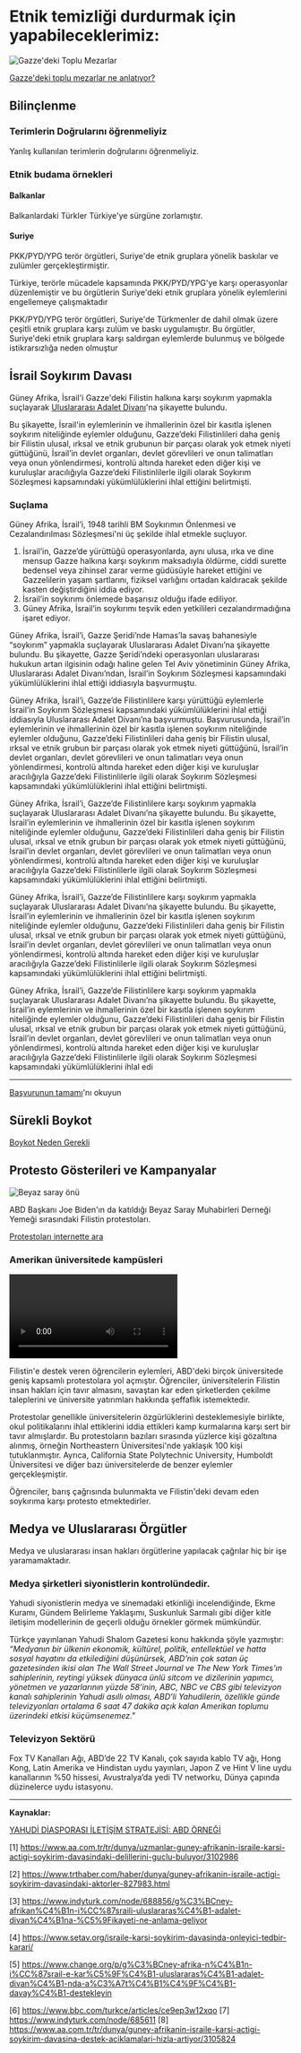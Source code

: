 # Etnik temizliği durdurmak için yapabileceklerimiz:

![Gazze'deki Toplu Mezarlar](/img/04/gazze-toplu-mezaraa-2220549.jpg)

[Gazze'deki toplu mezarlar ne anlatıyor?](https://www.trthaber.com/haber/dunya/gazzedeki-toplu-mezarlar-ne-anlatiyor-853902.html)

## Bilinçlenme

### Terimlerin Doğrularını öğrenmeliyiz

Yanlış kullanılan terimlerin doğrularını öğrenmeliyiz.

### Etnik budama örnekleri

#### Balkanlar

Balkanlardaki Türkler Türkiye'ye sürgüne zorlamıştır.

#### Suriye

PKK/PYD/YPG terör örgütleri, Suriye'de etnik gruplara yönelik baskılar ve zulümler gerçekleştirmiştir.

Türkiye, terörle mücadele kapsamında PKK/PYD/YPG'ye karşı operasyonlar düzenlemiştir ve bu örgütlerin Suriye'deki etnik gruplara yönelik eylemlerini engellemeye çalışmaktadır

PKK/PYD/YPG terör örgütleri, Suriye'de Türkmenler de dahil olmak üzere çeşitli etnik gruplara karşı zulüm ve baskı uygulamıştır. Bu örgütler, Suriye'deki etnik gruplara karşı saldırgan eylemlerde bulunmuş ve bölgede istikrarsızlığa neden olmuştur

## İsrail Soykırım Davası

Güney Afrika, İsrail'i Gazze'deki Filistin halkına karşı soykırım yapmakla suçlayarak [Uluslararası Adalet Divanı](https://www.mfa.gov.tr/uluslararasi-adalet-divani.tr.mfa)'na şikayette bulundu.

Bu şikayette, İsrail'in eylemlerinin ve ihmallerinin özel bir kasıtla işlenen soykırım niteliğinde eylemler olduğunu, Gazze’deki Filistinlileri daha geniş bir Filistin ulusal, ırksal ve etnik grubunun bir parçası olarak yok etmek niyeti güttüğünü, İsrail’in devlet organları, devlet görevlileri ve onun talimatları veya onun yönlendirmesi, kontrolü altında hareket eden diğer kişi ve kuruluşlar aracılığıyla Gazze’deki Filistinlilerle ilgili olarak Soykırım Sözleşmesi kapsamındaki yükümlülüklerini ihlal ettiğini belirtmişti.

### Suçlama

Güney Afrika, İsrail’i, 1948 tarihli BM Soykırımın Önlenmesi ve Cezalandırılması Sözleşmesi'ni üç şekilde ihlal etmekle suçluyor.

1. İsrail’in, Gazze’de yürüttüğü operasyonlarda, aynı ulusa, ırka ve dine mensup Gazze halkına karşı soykırım maksadıyla öldürme, ciddi surette bedensel veya zihinsel zarar verme güdüsüyle hareket ettiğini ve Gazzelilerin yaşam şartlarını, fiziksel varlığını ortadan kaldıracak şekilde kasten değiştirdiğini iddia ediyor.
2. İsrail’in soykırımı önlemede başarısız olduğu ifade ediliyor.
3. Güney Afrika, İsrail’in soykırımı teşvik eden yetkilileri cezalandırmadığına işaret ediyor.

Güney Afrika, İsrail’i, Gazze Şeridi’nde Hamas’la savaş bahanesiyle “soykırım” yapmakla suçlayarak Uluslararası Adalet Divanı’na şikayette bulundu. Bu şikayette, Gazze Şeridi’ndeki operasyonları uluslararası hukukun artan ilgisinin odağı haline gelen Tel Aviv yönetiminin Güney Afrika, Uluslararası Adalet Divanı’ndan, İsrail’in Soykırım Sözleşmesi kapsamındaki yükümlülüklerini ihlal ettiği iddiasıyla başvurmuştu.

Güney Afrika, İsrail’i, Gazze’de Filistinlilere karşı yürüttüğü eylemlerle İsrail’in Soykırım Sözleşmesi kapsamındaki yükümlülüklerini ihlal ettiği iddiasıyla Uluslararası Adalet Divanı’na başvurmuştu. Başvurusunda, İsrail’in eylemlerinin ve ihmallerinin özel bir kasıtla işlenen soykırım niteliğinde eylemler olduğunu, Gazze’deki Filistinlileri daha geniş bir Filistin ulusal, ırksal ve etnik grubun bir parçası olarak yok etmek niyeti güttüğünü, İsrail’in devlet organları, devlet görevlileri ve onun talimatları veya onun yönlendirmesi, kontrolü altında hareket eden diğer kişi ve kuruluşlar aracılığıyla Gazze’deki Filistinlilerle ilgili olarak Soykırım Sözleşmesi kapsamındaki yükümlülüklerini ihlal ettiğini belirtmişti.

Güney Afrika, İsrail’i, Gazze’de Filistinlilere karşı soykırım yapmakla suçlayarak Uluslararası Adalet Divanı’na şikayette bulundu. Bu şikayette, İsrail’in eylemlerinin ve ihmallerinin özel bir kasıtla işlenen soykırım niteliğinde eylemler olduğunu, Gazze’deki Filistinlileri daha geniş bir Filistin ulusal, ırksal ve etnik grubun bir parçası olarak yok etmek niyeti güttüğünü, İsrail’in devlet organları, devlet görevlileri ve onun talimatları veya onun yönlendirmesi, kontrolü altında hareket eden diğer kişi ve kuruluşlar aracılığıyla Gazze’deki Filistinlilerle ilgili olarak Soykırım Sözleşmesi kapsamındaki yükümlülüklerini ihlal ettiğini belirtmişti.

Güney Afrika, İsrail’i, Gazze’de Filistinlilere karşı soykırım yapmakla suçlayarak Uluslararası Adalet Divanı’na şikayette bulundu. Bu şikayette, İsrail’in eylemlerinin ve ihmallerinin özel bir kasıtla işlenen soykırım niteliğinde eylemler olduğunu, Gazze’deki Filistinlileri daha geniş bir Filistin ulusal, ırksal ve etnik grubun bir parçası olarak yok etmek niyeti güttüğünü, İsrail’in devlet organları, devlet görevlileri ve onun talimatları veya onun yönlendirmesi, kontrolü altında hareket eden diğer kişi ve kuruluşlar aracılığıyla Gazze’deki Filistinlilerle ilgili olarak Soykırım Sözleşmesi kapsamındaki yükümlülüklerini ihlal ettiğini belirtmişti.

Güney Afrika, İsrail’i, Gazze’de Filistinlilere karşı soykırım yapmakla suçlayarak Uluslararası Adalet Divanı’na şikayette bulundu. Bu şikayette, İsrail’in eylemlerinin ve ihmallerinin özel bir kasıtla işlenen soykırım niteliğinde eylemler olduğunu, Gazze’deki Filistinlileri daha geniş bir Filistin ulusal, ırksal ve etnik grubun bir parçası olarak yok etmek niyeti güttüğünü, İsrail’in devlet organları, devlet görevlileri ve onun talimatları veya onun yönlendirmesi, kontrolü altında hareket eden diğer kişi ve kuruluşlar aracılığıyla Gazze’deki Filistinlilerle ilgili olarak Soykırım Sözleşmesi kapsamındaki yükümlülüklerini ihlal edi

---

[Başvurunun tamamı](/pdf/south-africa-court-aplication-en.pdf)'nı okuyun

## Sürekli Boykot

[Boykot Neden Gerekli](/boykot/)

## Protesto Gösterileri ve Kampanyalar

![Beyaz saray önü](/img/shame-on-media.webp)

ABD Başkanı Joe Biden'ın da katıldığı Beyaz Saray Muhabirleri Derneği Yemeği sırasındaki Filistin protestoları.

[Protestoları internette ara](https://duckduckgo.com/?q=filistin+protestolar%C4%B1&t=newext&atb=v423-1&df=w&ia=web)

### Amerikan üniversitede kampüsleri

<video controls src="/img/04/uni-texas.mp4" title="Title"></video>

Filistin'e destek veren öğrencilerin eylemleri, ABD'deki birçok üniversitede geniş kapsamlı protestolara yol açmıştır. Öğrenciler, üniversitelerin Filistin insan hakları için tavır almasını, savaştan kar eden şirketlerden çekilme taleplerini ve üniversite yatırımları hakkında şeffaflık istemektedir.

Protestolar genellikle üniversitelerin özgürlüklerini desteklemesiyle birlikte, okul politikalarını ihlal ettiklerini iddia ettikleri kamp kurmalarına karşı sert bir tavır almışlardır. Bu protestoların bazıları sırasında yüzlerce kişi gözaltına alınmış, örneğin Northeastern Üniversitesi'nde yaklaşık 100 kişi tutuklanmıştır. Ayrıca, California State Polytechnic University, Humboldt Üniversitesi ve diğer bazı üniversitelerde de benzer eylemler gerçekleşmiştir.

Öğrenciler, barış çağrısında bulunmakta ve Filistin'deki devam eden soykırıma karşı protesto etmektedirler.

## Medya ve Uluslararası Örgütler

Medya ve uluslararası insan hakları örgütlerine yapılacak çağrılar hiç bir işe yaramamaktadır.

### Medya şirketleri siyonistlerin kontrolündedir.

Yahudi siyonistlerin medya ve sinemadaki etkinliği incelendiğinde, Ekme Kuramı, Gündem Belirleme Yaklaşımı,
Suskunluk Sarmalı gibi diğer kitle iletişim modellerinin de geçerli olduğu örnekler görmek mümkündür.

Türkçe yayınlanan Yahudi Shalom Gazetesi konu hakkında şöyle yazmıştır:
_“Medyanın bir ülkenin ekonomik, kültürel, politik, entellektüel ve hatta sosyal hayatını da etkilediğini düşünürsek,
ABD’nin çok satan üç gazetesinden ikisi olan The Wall Street Journal ve The New York
Times’ın sahiplerinin, reytingi yüksek dünyaca ünlü sitcom ve dizilerinin yapımcı, yönetmen
ve yazarlarının yüzde 58’inin, ABC, NBC ve CBS gibi televizyon kanalı sahiplerinin Yahudi
asıllı olması, ABD’li Yahudilerin, özellikle günde televizyonları ortalama 6 saat 47 dakika
açık kalan Amerikan toplumu üzerindeki etkisi küçümsenemez."_

### Televizyon Sektörü

Fox TV Kanalları Ağı, ABD’de 22 TV Kanalı, çok sayıda kablo TV
ağı, Hong Kong, Latin Amerika ve Hindistan uydu yayınları, Japon Z ve Hint V line uydu
kanallarının %50 hissesi, Avustralya’da yedi TV networku, Dünya çapında düzinelerce uydu
istasyonu.

---

**Kaynaklar:**

[YAHUDİ DİASPORASI İLETİŞİM STRATEJİSİ: ABD ÖRNEĞİ](/pdf/oemer-yetkin-yahudi-diasporasi-iletisim-stratejisi.pdf)

[1] https://www.aa.com.tr/tr/dunya/uzmanlar-guney-afrikanin-israile-karsi-actigi-soykirim-davasindaki-delillerini-guclu-buluyor/3102986

[2] https://www.trthaber.com/haber/dunya/guney-afrikanin-israile-actigi-soykirim-davasindaki-aktorler-827983.html

[3] https://www.indyturk.com/node/688856/g%C3%BCney-afrikan%C4%B1n-i%CC%87sraili-uluslararas%C4%B1-adalet-divan%C4%B1na-%C5%9Fikayeti-ne-anlama-geliyor

[4] https://www.setav.org/israile-karsi-soykirim-davasinda-onleyici-tedbir-karari/

[5] https://www.change.org/p/g%C3%BCney-afrika-n%C4%B1n-i%CC%87srail-e-kar%C5%9F%C4%B1-uluslararas%C4%B1-adalet-divan%C4%B1-nda-a%C3%A7t%C4%B1%C4%9F%C4%B1-davay%C4%B1-destekleyin

[6] https://www.bbc.com/turkce/articles/ce9ep3w12xqo
[7] https://www.indyturk.com/node/685611
[8] https://www.aa.com.tr/tr/dunya/guney-afrikanin-israile-karsi-actigi-soykirim-davasina-destek-aciklamalari-hizla-artiyor/3105824
